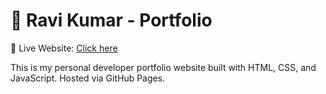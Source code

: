 # 💼 Ravi Kumar - Portfolio

🔗 Live Website: [Click here](https://ravikryd07.github.io/portfolio/)

This is my personal developer portfolio website built with HTML, CSS, and JavaScript. Hosted via GitHub Pages.
